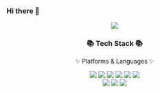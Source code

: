### Hi there 👋
<div align=center>
    <img src="https://capsule-render.vercel.app/api?type=waving&color=auto&height=200&section=header&text=🐖&fontSize=90" /
</div>
<div align=center>
	<h3>📚 Tech Stack 📚</h3>
	<p>✨ Platforms & Languages ✨</p>
</div>
<div align="center">
	<img src="https://img.shields.io/badge/HTML5-E34F26?style=flat&logo=HTML5&logoColor=white" />
	<img src="https://img.shields.io/badge/CSS3-1572B6?style=flat&logo=CSS3&logoColor=white" />
	<img src="https://img.shields.io/badge/JavaScript-F7DF1E?style=flat&logo=JavaScript&logoColor=white" />
	<img src="https://shields.io/badge/TypeScript-3178C6?logo=TypeScript&logoColor=FFF&style=flat-square" />
	<img src="https://img.shields.io/badge/react-61DAFB?style=flat&logo=react&logoColor=white" />
	<img src="https://img.shields.io/badge/react_native-61DAFB?style=flat&logo=react&logoColor=white" />
	<br/>
	<img src="https://img.shields.io/badge/styled components-DB7093?style=flat&logo=styledcomponents&logoColor=white" />
	<img src="https://img.shields.io/badge/Bootstrap-7952B3?style=flat&logo=Bootstrap&logoColor=white" />
	<img src="https://img.shields.io/badge/.Net-512BD4?style=flat&logo=.Net&logoColor=white"/>
</div>	
<!--
<div align=center>
	<br>
<img src="https://github-readme-stats.vercel.app/api/top-langs/?username=ChoByungHyun&layout=compact">
<img src="https://github-readme-stats.vercel.app/api?username=ChoByungHyun&show_icons=true">
	</div>
<hr/>

## 프로젝트

<hr/>

## Code Space🪐
<div>
	<a href="https://frontendschool5.github.io/final-03-code-space" target="_blank">
	   <img src="https://ifh.cc/g/PBrrON.png" />
	</a>
</div>
개발자들을 위한 커뮤니티 서비스
<br/>
프로젝트 기간 23.06.05~23.06.28
<br/>
레파지토리 - https://github.com/ChoByungHyun/CodeSpace
-->
<!--
**ChoByungHyun/ChoByungHyun** is a ✨ _special_ ✨ repository because its `README.md` (this file) appears on your GitHub profile.

Here are some ideas to get you started:

- 🔭 I’m currently working on ...
- 🌱 I’m currently learning ...
- 👯 I’m looking to collaborate on ...
- 🤔 I’m looking for help with ...
- 💬 Ask me about ...
- 📫 How to reach me: ...
- 😄 Pronouns: ...
- ⚡ Fun fact: ...
-->
